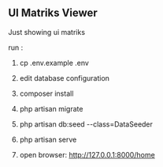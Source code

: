 ## UI Matriks Viewer

Just showing ui matriks

run :

1. cp .env.example .env

2. edit database configuration

3. composer install

4. php artisan migrate

5. php artisan db:seed --class=DataSeeder

6. php artisan serve

7. open browser: http://127.0.0.1:8000/home
